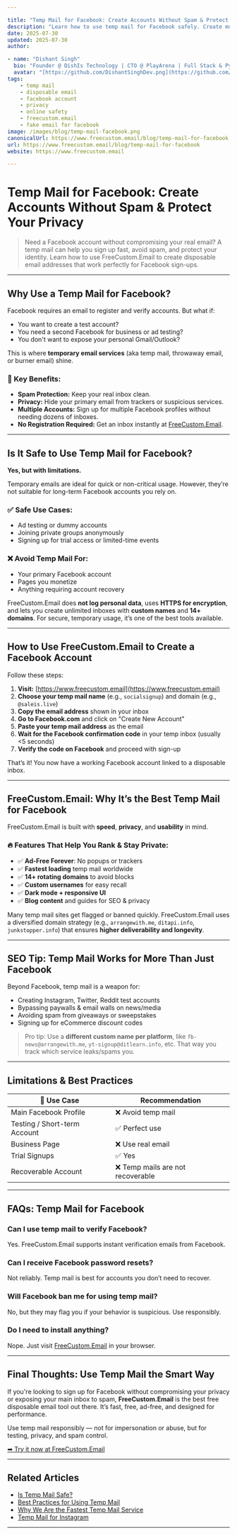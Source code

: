 ```yaml
---

title: "Temp Mail for Facebook: Create Accounts Without Spam & Protect Your Privacy"
description: "Learn how to use temp mail for Facebook safely. Create multiple accounts, bypass spam, and protect your primary email. Discover FreeCustom.Email as the best disposable email for Facebook."
date: 2025-07-30
updated: 2025-07-30
author:

- name: "Dishant Singh"
  bio: "Founder @ DishIs Technology | CTO @ PlayArena | Full Stack & Python Developer | SEO Strategist | Privacy Advocate"
  avatar: "[https://github.com/DishantSinghDev.png](https://github.com/DishantSinghDev.png)"
tags:
    - temp mail
    - disposable email
    - facebook account
    - privacy
    - online safety
    - freecustom.email
    - fake email for facebook
image: /images/blog/temp-mail-facebook.png
canonicalUrl: https://www.freecustom.email/blog/temp-mail-for-facebook
url: https://www.freecustom.email/blog/temp-mail-for-facebook
website: https://www.freecustom.email

---
```


# Temp Mail for Facebook: Create Accounts Without Spam & Protect Your Privacy

> Need a Facebook account without compromising your real email? A temp mail can help you sign up fast, avoid spam, and protect your identity. Learn how to use FreeCustom.Email to create disposable email addresses that work perfectly for Facebook sign-ups.

---

## Why Use a Temp Mail for Facebook?

Facebook requires an email to register and verify accounts. But what if:

* You want to create a test account?
* You need a second Facebook for business or ad testing?
* You don't want to expose your personal Gmail/Outlook?

This is where **temporary email services** (aka temp mail, throwaway email, or burner email) shine.

### 🚀 Key Benefits:

* **Spam Protection:** Keep your real inbox clean.
* **Privacy:** Hide your primary email from trackers or suspicious services.
* **Multiple Accounts:** Sign up for multiple Facebook profiles without needing dozens of inboxes.
* **No Registration Required:** Get an inbox instantly at [FreeCustom.Email](https://www.freecustom.email).

---

## Is It Safe to Use Temp Mail for Facebook?

**Yes, but with limitations.**

Temporary emails are ideal for quick or non-critical usage. However, they’re not suitable for long-term Facebook accounts you rely on.

### ✅ Safe Use Cases:

* Ad testing or dummy accounts
* Joining private groups anonymously
* Signing up for trial access or limited-time events

### ❌ Avoid Temp Mail For:

* Your primary Facebook account
* Pages you monetize
* Anything requiring account recovery

FreeCustom.Email does **not log personal data**, uses **HTTPS for encryption**, and lets you create unlimited inboxes with **custom names** and **14+ domains**. For secure, temporary usage, it’s one of the best tools available.

---

## How to Use FreeCustom.Email to Create a Facebook Account

Follow these steps:

1. **Visit:** [https://www.freecustom.email](https://www.freecustom.email)
2. **Choose your temp mail name** (e.g., `socialsignup`) and domain (e.g., `@saleis.live`)
3. **Copy the email address** shown in your inbox
4. **Go to Facebook.com** and click on "Create New Account"
5. **Paste your temp mail address** as the email
6. **Wait for the Facebook confirmation code** in your temp inbox (usually <5 seconds)
7. **Verify the code on Facebook** and proceed with sign-up

That’s it! You now have a working Facebook account linked to a disposable inbox.

---

## FreeCustom.Email: Why It’s the Best Temp Mail for Facebook

FreeCustom.Email is built with **speed**, **privacy**, and **usability** in mind.

### 🔥 Features That Help You Rank & Stay Private:

* ✅ **Ad-Free Forever**: No popups or trackers
* ✅ **Fastest loading** temp mail worldwide
* ✅ **14+ rotating domains** to avoid blocks
* ✅ **Custom usernames** for easy recall
* ✅ **Dark mode + responsive UI**
* ✅ **Blog content** and guides for SEO & privacy

Many temp mail sites get flagged or banned quickly. FreeCustom.Email uses a diversified domain strategy (e.g., `arrangewith.me`, `ditapi.info`, `junkstopper.info`) that ensures **higher deliverability and longevity**.

---

## SEO Tip: Temp Mail Works for More Than Just Facebook

Beyond Facebook, temp mail is a weapon for:

* Creating Instagram, Twitter, Reddit test accounts
* Bypassing paywalls & email walls on news/media
* Avoiding spam from giveaways or sweepstakes
* Signing up for eCommerce discount codes

> Pro tip: Use a **different custom name per platform**, like `fb-news@arrangewith.me`, `yt-signup@ditlearn.info`, etc. That way you track which service leaks/spams you.

---

## Limitations & Best Practices

| 🔐 Use Case                  | Recommendation                   |
| ---------------------------- | -------------------------------- |
| Main Facebook Profile        | ❌ Avoid temp mail                |
| Testing / Short-term Account | ✅ Perfect use                    |
| Business Page                | ❌ Use real email                 |
| Trial Signups                | ✅ Yes                            |
| Recoverable Account          | ❌ Temp mails are not recoverable |

---

## FAQs: Temp Mail for Facebook

### Can I use temp mail to verify Facebook?

Yes. FreeCustom.Email supports instant verification emails from Facebook.

### Can I receive Facebook password resets?

Not reliably. Temp mail is best for accounts you don’t need to recover.

### Will Facebook ban me for using temp mail?

No, but they may flag you if your behavior is suspicious. Use responsibly.

### Do I need to install anything?

Nope. Just visit [FreeCustom.Email](https://www.freecustom.email) in your browser.

---

## Final Thoughts: Use Temp Mail the Smart Way

If you're looking to sign up for Facebook without compromising your privacy or exposing your main inbox to spam, **FreeCustom.Email** is the best free disposable email tool out there. It’s fast, free, ad-free, and designed for performance.

Use temp mail responsibly — not for impersonation or abuse, but for testing, privacy, and spam control.

[➡ Try it now at FreeCustom.Email](https://www.freecustom.email)

---

## Related Articles

* [Is Temp Mail Safe?](https://www.freecustom.email/blog/is-temp-mail-safe)
* [Best Practices for Using Temp Mail](https://www.freecustom.email/blog/best-practices-for-using-temp-mail)
* [Why We Are the Fastest Temp Mail Service](https://www.freecustom.email/blog/why-we-are-fastest)
* [Temp Mail for Instagram](https://www.freecustom.email/blog/temp-mail-for-instagram)

---
